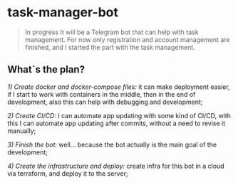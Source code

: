 # task-manager-bot
> In progress
It will be a Telegram bot that can help with task management. For now only registration and account management are finished, and I started the part with the task management.
## What`s the plan?
*1) Create docker and docker-compose files:* it can make deployment easier, if I start to work with containers in the middle, then in the end of development, also this can help with debugging and development;

*2) Create CI/CD:* I can automate app updating with some kind of CI/CD, with this I can automate app updating after commits, without a need to revise it manually;

*3) Finish the bot:* well... because the bot actually is the main goal of the development;

*4) Create the infrastructure and deploy:* create infra for this bot in a cloud via terraform, and deploy it to the server;
